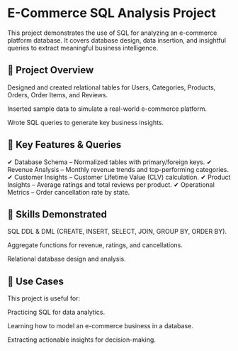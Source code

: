 # E-Commerce SQL Analysis Project

This project demonstrates the use of SQL for analyzing an e-commerce platform database. It covers database design, data insertion, and insightful queries to extract meaningful business intelligence.

## 🔹 Project Overview

Designed and created relational tables for Users, Categories, Products, Orders, Order Items, and Reviews.

Inserted sample data to simulate a real-world e-commerce platform.

Wrote SQL queries to generate key business insights.

## 🔹 Key Features & Queries

✔ Database Schema – Normalized tables with primary/foreign keys.
✔ Revenue Analysis – Monthly revenue trends and top-performing categories.
✔ Customer Insights – Customer Lifetime Value (CLV) calculation.
✔ Product Insights – Average ratings and total reviews per product.
✔ Operational Metrics – Order cancellation rate by state.

## 🔹 Skills Demonstrated

SQL DDL & DML (CREATE, INSERT, SELECT, JOIN, GROUP BY, ORDER BY).

Aggregate functions for revenue, ratings, and cancellations.

Relational database design and analysis.

## 🔹 Use Cases

This project is useful for:

Practicing SQL for data analytics.

Learning how to model an e-commerce business in a database.

Extracting actionable insights for decision-making.
